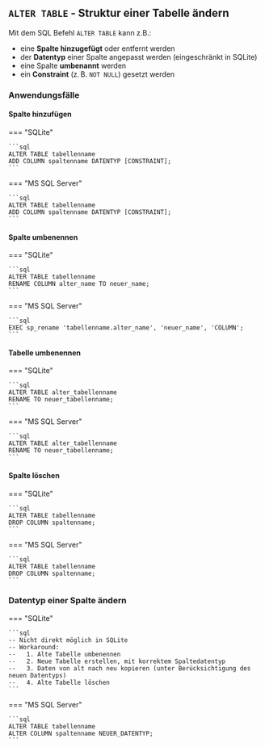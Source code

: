 ## `ALTER TABLE` - Struktur einer Tabelle ändern

Mit dem SQL Befehl `ALTER TABLE` kann z.B.:

- eine **Spalte hinzugefügt** oder entfernt werden
- der **Datentyp** einer Spalte angepasst werden (eingeschränkt in SQLite)
- eine Spalte **umbenannt** werden
- ein **Constraint** (z. B. `NOT NULL`) gesetzt werden


### Anwendungsfälle

#### Spalte hinzufügen

=== "SQLite"

    ```sql
    ALTER TABLE tabellenname
    ADD COLUMN spaltenname DATENTYP [CONSTRAINT];
    ```

=== "MS SQL Server"

    ```sql
    ALTER TABLE tabellenname
    ADD COLUMN spaltenname DATENTYP [CONSTRAINT];
    ```

#### Spalte umbenennen

=== "SQLite"

    ```sql
    ALTER TABLE tabellenname
    RENAME COLUMN alter_name TO neuer_name;
    ```

=== "MS SQL Server"

    ```sql
    EXEC sp_rename 'tabellenname.alter_name', 'neuer_name', 'COLUMN';
    ```

#### Tabelle umbenennen

=== "SQLite"

    ```sql
    ALTER TABLE alter_tabellenname
    RENAME TO neuer_tabellenname;
    ```

=== "MS SQL Server"

    ```sql
    ALTER TABLE alter_tabellenname
    RENAME TO neuer_tabellenname;
    ```

#### Spalte löschen

=== "SQLite"

    ```sql
    ALTER TABLE tabellenname
    DROP COLUMN spaltenname;
    ```

=== "MS SQL Server"

    ```sql
    ALTER TABLE tabellenname
    DROP COLUMN spaltenname;
    ```

### Datentyp einer Spalte ändern

=== "SQLite"

    ```sql
    -- Nicht direkt möglich in SQLite
    -- Workaround:
    --   1. Alte Tabelle umbenennen
    --   2. Neue Tabelle erstellen, mit korrektem Spaltedatentyp
    --   3. Daten von alt nach neu kopieren (unter Berücksichtigung des neuen Datentyps)
    --   4. Alte Tabelle löschen
    ```

=== "MS SQL Server"

    ```sql
    ALTER TABLE tabellenname
    ALTER COLUMN spaltenname NEUER_DATENTYP;
    ```
